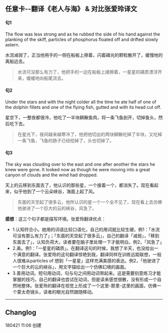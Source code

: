 ## 任意卡--翻译《老人与海》 & 对比张爱玲译文


#### 句1
The flow was less strong and as he rubbed the side of his hand against the planking of the skiff, particles of phosphorus floated off and drifted slowly astern.

水流减弱了，正当他用手的一侧在船板上擦着，闪着磷光的颗粒散开了，缓慢地的离船远去。

> 水流可没那么有力了，他把手的一边在船板上揉擦着，一星星的磷质漂浮开来，缓缓地向船尾流去。 

#### 句2 
Under the stars and with the night colder all the time he ate half of one of the dolphin fillets and one of the flying fish, gutted and with its head cut off.星空下，一整夜都很冷，他吃了一半块鲯鳅鱼肉，将一条飞鱼剖开，切掉鱼头，然后吃下去。

> 在星光下，夜间越来越寒冷了，他把他切出的两块鲯鳅吃掉了半块，又吃掉一条飞鱼，飞鱼的肠子已经挖掉了，头也切掉了。

#### 句3
The sky was clouding over to the east and one after another the stars he knew were gone. It looked now as though he were moving into a great canyon of clouds and the wind had dropped.

天上的云移到东面去了，他认识的那些星，一个接着一个，都消失了。现在看起来，似乎他到了一个云朵峡谷，海面上起了风。

> 东面的天空起了很多云，他所认识的星一个一个全不见了。现在看上去仿佛他驶进了一个巨大的云的峡谷，风急了。

**感想**：这三个句子都是描写环境。张爱玲翻译优点：

- 1.认知符合小。她用的词语比较口语化，自己的用词就比较生硬。例1：「水流可没有那么有力了」；「东面的天空起了很多云」，自己的翻译「减弱」，「移到东面去了」，认知负荷大，读者要在脑子里处理一下才能明白。例2，「风急了」
- 2.美。例1：「一星星的磷质」。在翻译这句的时候，我想了半天，也没给出一个满意的翻译。张爱玲的这句翻译惊艳到我，翻译同样在训练远距联想，一般人很难从particles of 想到「一星星」这样充满美感的表达。例2，「他驶进了一个巨大的云的峡谷」，用文字描绘出一个仿佛幻境的画面。
- 3.善用动词。短句用动词，句与句之间用动词带起来。这是需要刻意练习才能掌握的技巧，自己的翻译也尝试在动词，但是读来感觉很散，没有形成一个自然地整体。张爱玲的翻译在视觉上形成了一个这里-那里-这里的画面，仿佛一个蒙太奇镜头，读者的眼光自然跟随移动。

---
## Changlog 
180421 11:06 创建
